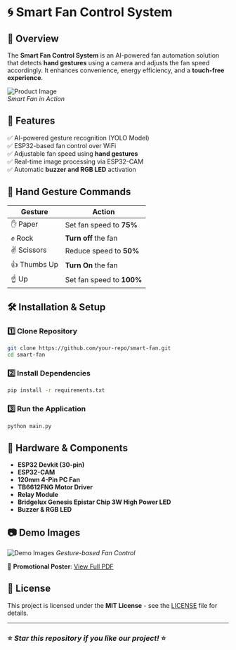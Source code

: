 # 🌀 Smart Fan Control System

## 📌 Overview
The **Smart Fan Control System** is an AI-powered fan automation solution that detects **hand gestures** using a camera and adjusts the fan speed accordingly. It enhances convenience, energy efficiency, and a **touch-free experience**.

![Product Image](images/product.jpg)  
*Smart Fan in Action*

## 🎯 Features
✅ AI-powered gesture recognition (YOLO Model)  
✅ ESP32-based fan control over WiFi  
✅ Adjustable fan speed using **hand gestures**  
✅ Real-time image processing via ESP32-CAM  
✅ Automatic **buzzer and RGB LED** activation  

## 📸 Hand Gesture Commands
| Gesture | Action |
|---------|--------|
| ✋ Paper | Set fan speed to **75%** |
| ✊ Rock | **Turn off** the fan |
| ✌ Scissors | Reduce speed to **50%** |
| 👍 Thumbs Up | **Turn On** the fan |
| ☝ Up | Set fan speed to **100%** |

## 🛠️ Installation & Setup

### 1️⃣ **Clone Repository**
```sh
git clone https://github.com/your-repo/smart-fan.git
cd smart-fan
```

### 2️⃣ **Install Dependencies**
```sh
pip install -r requirements.txt
```

### 3️⃣ **Run the Application**
```sh
python main.py
```

## 🔧 Hardware & Components
- **ESP32 Devkit (30-pin)**
- **ESP32-CAM**
- **120mm 4-Pin PC Fan**
- **TB6612FNG Motor Driver**
- **Relay Module**
- **Bridgelux Genesis Epistar Chip 3W High Power LED**
- **Buzzer & RGB LED**

## 📷 Demo Images
![Demo Images](https://github.com/user-attachments/assets/d88c4de8-ddb1-4dc6-aad7-2714174e7824)
*Gesture-based Fan Control*

📌 **Promotional Poster**: [View Full PDF](https://github.com/user-attachments/files/18587981/V_2.pdf)

## 📜 License
This project is licensed under the **MIT License** - see the [LICENSE](LICENSE) file for details.

---
### ⭐ *Star this repository if you like our project!* ⭐
